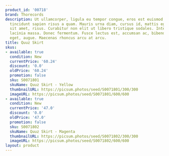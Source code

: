 ```yaml
---
product_id: '00718'
brand: Thorecords
description: Ut ullamcorper, ligula eu tempor congue, eros est euismod turpis, id
  tincidunt sapien risus a quam. Mauris urna diam, cursus id, mattis eget, tempus
  sit amet, risus. Curabitur non elit ut libero tristique sodales. Integer iaculis
  lacinia massa. Donec fermentum. Fusce lectus est, accumsan ac, bibendum sed, porta
  eget, augue. Maecenas rhoncus arcu at arcu.
title: Quuz Skirt
skus:
- available: true
  condition: New
  currentPrice: '60.24'
  discount: '0.0'
  oldPrice: '60.24'
  promotion: false
  sku: S0071801
  skuName: Quuz Skirt - Yellow
  thumbnailURL: https://picsum.photos/seed/S0071801/300/300
  imageURL: https://picsum.photos/seed/S0071801/600/600
- available: true
  condition: New
  currentPrice: '47.0'
  discount: '0.0'
  oldPrice: '47.0'
  promotion: false
  sku: S0071802
  skuName: Quuz Skirt - Magenta
  thumbnailURL: https://picsum.photos/seed/S0071802/300/300
  imageURL: https://picsum.photos/seed/S0071802/600/600
layout: product
---
```

